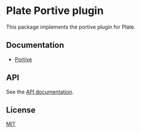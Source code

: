 # Plate Portive plugin

This package implements the portive plugin for Plate.

## Documentation

- [Portive](https://slate-portive.docs.portive.com/)

## API

See the [API documentation](https://plate-api.udecode.io/globals.html). 

## License

[MIT](../../LICENSE)
